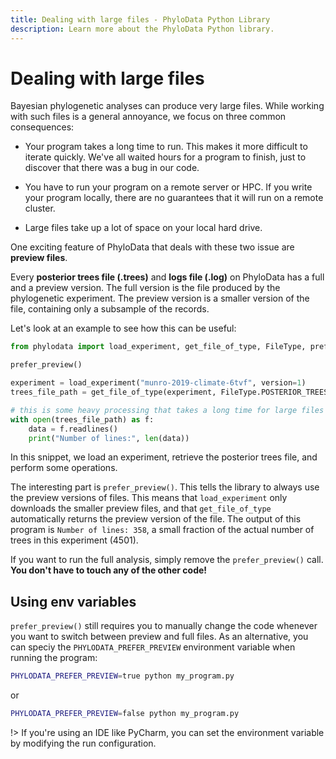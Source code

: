 ```yaml
---
title: Dealing with large files - PhyloData Python Library
description: Learn more about the PhyloData Python library.
---
```


# Dealing with large files

Bayesian phylogenetic analyses can produce very large files. While working with such files is a general annoyance, we focus on three common consequences:

- Your program takes a long time to run. This makes it more difficult to iterate quickly. We've all waited hours for a program to finish, just to discover that there was a bug in our code.

- You have to run your program on a remote server or HPC. If you write your program locally, there are no guarantees that it will run on a remote cluster.

- Large files take up a lot of space on your local hard drive.

One exciting feature of PhyloData that deals with these two issue are **preview files**.

Every **posterior trees file (.trees)** and **logs file (.log)** on PhyloData has a full and a preview version. The full version is the file produced by the phylogenetic experiment. The preview version is a smaller version of the file, containing only a subsample of the records.

Let's look at an example to see how this can be useful:

```python
from phylodata import load_experiment, get_file_of_type, FileType, prefer_preview

prefer_preview()

experiment = load_experiment("munro-2019-climate-6tvf", version=1)
trees_file_path = get_file_of_type(experiment, FileType.POSTERIOR_TREES).local_path

# this is some heavy processing that takes a long time for large files
with open(trees_file_path) as f:
    data = f.readlines()
    print("Number of lines:", len(data))
```

In this snippet, we load an experiment, retrieve the posterior trees file, and perform some operations.

The interesting part is `prefer_preview()`. This tells the library to always use the preview versions of files. This means that `load_experiment` only downloads the smaller preview files, and that `get_file_of_type` automatically returns the preview version of the file. The output of this program is `Number of lines: 358`, a small fraction of the actual number of trees in this experiment (4501).

If you want to run the full analysis, simply remove the `prefer_preview()` call. **You don't have to touch any of the other code!**

## Using env variables

`prefer_preview()` still requires you to manually change the code whenever you want to switch between preview and full files. As an alternative, you can speciy the `PHYLODATA_PREFER_PREVIEW` environment variable when running the program:

```bash
PHYLODATA_PREFER_PREVIEW=true python my_program.py
```

or

```bash
PHYLODATA_PREFER_PREVIEW=false python my_program.py
```

!> If you're using an IDE like PyCharm, you can set the environment variable by modifying the run configuration.
